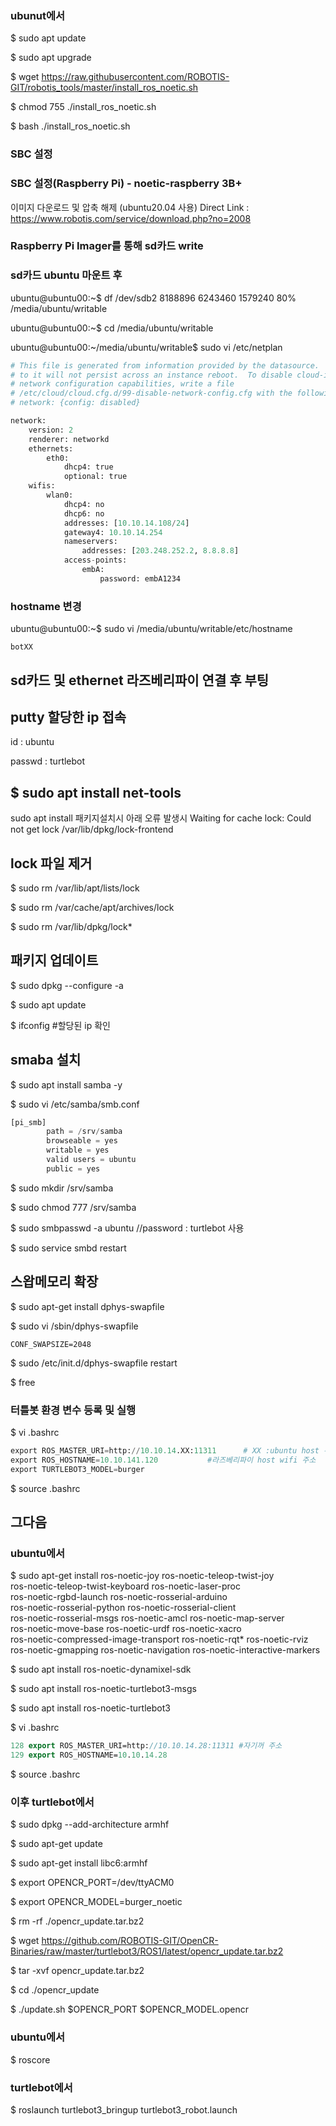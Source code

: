 ### ubunut에서 
$ sudo apt update

$ sudo apt upgrade

$ wget https://raw.githubusercontent.com/ROBOTIS-GIT/robotis_tools/master/install_ros_noetic.sh

$ chmod 755 ./install_ros_noetic.sh 

$ bash ./install_ros_noetic.sh

### SBC 설정

### SBC 설정(Raspberry Pi) - noetic-raspberry 3B+
이미지 다운로드 및 압축 해제 (ubuntu20.04 사용)
Direct Link : https://www.robotis.com/service/download.php?no=2008

### Raspberry Pi Imager를 통해 sd카드 write 

###  sd카드  ubuntu 마운트 후
ubuntu@ubuntu00:~$ df
/dev/sdb2                     8188896   6243460   1579240  80% /media/ubuntu/writable

ubuntu@ubuntu00:~$ cd /media/ubuntu/writable

ubuntu@ubuntu00:~/media/ubuntu/writable$ sudo vi /etc/netplan
```python
# This file is generated from information provided by the datasource.  Changes
# to it will not persist across an instance reboot.  To disable cloud-init's
# network configuration capabilities, write a file
# /etc/cloud/cloud.cfg.d/99-disable-network-config.cfg with the following:
# network: {config: disabled}

network:
    version: 2
    renderer: networkd
    ethernets:
        eth0:
            dhcp4: true
            optional: true
    wifis:
        wlan0:
            dhcp4: no
            dhcp6: no
            addresses: [10.10.14.108/24]
            gateway4: 10.10.14.254
            nameservers:
                addresses: [203.248.252.2, 8.8.8.8]
            access-points:
                embA:
                    password: embA1234
```

###  hostname 변경
ubuntu@ubuntu00:~$ sudo vi /media/ubuntu/writable/etc/hostname
```
botXX
```

## sd카드 및 ethernet 라즈베리파이 연결 후 부팅

## putty 할당한  ip 접속
id : ubuntu

passwd : turtlebot

## $ sudo apt install net-tools

sudo apt install 패키지설치시 아래 오류 발생시
Waiting for cache lock: Could not get lock /var/lib/dpkg/lock-frontend

## lock 파일 제거
$ sudo rm /var/lib/apt/lists/lock 

$ sudo rm /var/cache/apt/archives/lock

$ sudo rm /var/lib/dpkg/lock*

## 패키지 업데이트

$ sudo dpkg --configure -a

$ sudo apt update

$ ifconfig			#할당된 ip 확인

## smaba 설치
$ sudo apt install samba -y

$ sudo vi /etc/samba/smb.conf
```python
[pi_smb]
        path = /srv/samba
        browseable = yes
        writable = yes
        valid users = ubuntu
        public = yes
```
$ sudo mkdir /srv/samba

$ sudo chmod 777 /srv/samba

$ sudo smbpasswd -a ubuntu      //password : turtlebot 사용

$ sudo service smbd restart


## 스왑메모리 확장
$ sudo apt-get install dphys-swapfile

$ sudo vi /sbin/dphys-swapfile
```
CONF_SWAPSIZE=2048
```
$ sudo /etc/init.d/dphys-swapfile restart

$ free

### 터틀봇 환경 변수 등록 및 실행

$ vi .bashrc

```python
export ROS_MASTER_URI=http://10.10.14.XX:11311		# XX :ubuntu host 주소
export ROS_HOSTNAME=10.10.141.120			#라즈베리파이 host wifi 주소
export TURTLEBOT3_MODEL=burger
```
$ source .bashrc

## 그다음
### ubuntu에서
$ sudo apt-get install ros-noetic-joy ros-noetic-teleop-twist-joy \
  ros-noetic-teleop-twist-keyboard ros-noetic-laser-proc \
  ros-noetic-rgbd-launch ros-noetic-rosserial-arduino \
  ros-noetic-rosserial-python ros-noetic-rosserial-client \
  ros-noetic-rosserial-msgs ros-noetic-amcl ros-noetic-map-server \
  ros-noetic-move-base ros-noetic-urdf ros-noetic-xacro \
  ros-noetic-compressed-image-transport ros-noetic-rqt* ros-noetic-rviz \
  ros-noetic-gmapping ros-noetic-navigation ros-noetic-interactive-markers

$ sudo apt install ros-noetic-dynamixel-sdk

$ sudo apt install ros-noetic-turtlebot3-msgs

$ sudo apt install ros-noetic-turtlebot3

$ vi .bashrc
```p
128 export ROS_MASTER_URI=http://10.10.14.28:11311 #자기꺼 주소
129 export ROS_HOSTNAME=10.10.14.28
```
$ source .bashrc

### 이후 turtlebot에서
$ sudo dpkg --add-architecture armhf  

$ sudo apt-get update  

$ sudo apt-get install libc6:armhf  

$ export OPENCR_PORT=/dev/ttyACM0 

$ export OPENCR_MODEL=burger_noetic  

$ rm -rf ./opencr_update.tar.bz2  

$ wget https://github.com/ROBOTIS-GIT/OpenCR-Binaries/raw/master/turtlebot3/ROS1/latest/opencr_update.tar.bz2   

$ tar -xvf opencr_update.tar.bz2 

$ cd ./opencr_update  

$ ./update.sh $OPENCR_PORT $OPENCR_MODEL.opencr  

### ubuntu에서
$ roscore

### turtlebot에서
$ roslaunch turtlebot3_bringup turtlebot3_robot.launch